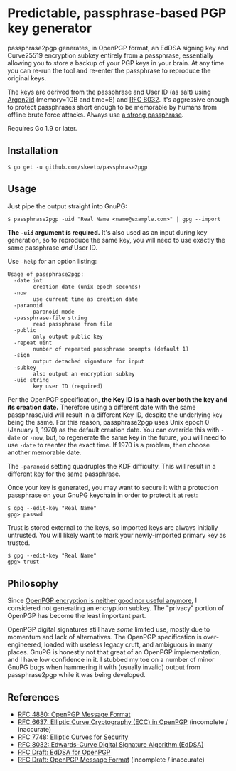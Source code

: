 # Predictable, passphrase-based PGP key generator

passphrase2pgp generates, in OpenPGP format, an EdDSA signing key and
Curve25519 encryption subkey entirely from a passphrase, essentially
allowing you to store a backup of your PGP keys in your brain. At any
time you can re-run the tool and re-enter the passphrase to reproduce
the original keys.

The keys are derived from the passphrase and User ID (as salt) using
[Argon2id][argon2] (memory=1GB and time=8) and [RFC 8032][rfc8032]. It's
aggressive enough to protect passphrases short enough to be memorable by
humans from offline brute force attacks. Always use [a strong
passphrase][dw].

Requires Go 1.9 or later.

[argon2]: https://github.com/P-H-C/phc-winner-argon2
[rfc8032]: https://tools.ietf.org/html/rfc8032
[dw]: https://en.wikipedia.org/wiki/Diceware

## Installation

    $ go get -u github.com/skeeto/passphrase2pgp

## Usage

Just pipe the output straight into GnuPG:

    $ passphrase2pgp -uid "Real Name <name@example.com>" | gpg --import

**The `-uid` argument is required.** It's also used as an input during
key generation, so to reproduce the same key, you will need to use
exactly the same passphrase *and* User ID.

Use `-help` for an option listing:

    Usage of passphrase2pgp:
      -date int
        	creation date (unix epoch seconds)
      -now
        	use current time as creation date
      -paranoid
        	paranoid mode
      -passphrase-file string
        	read passphrase from file
      -public
        	only output public key
      -repeat uint
        	number of repeated passphrase prompts (default 1)
      -sign
        	output detached signature for input
      -subkey
        	also output an encryption subkey
      -uid string
        	key user ID (required)

Per the OpenPGP specification, **the Key ID is a hash over both the key
and its creation date.** Therefore using a different date with the same
passphrase/uid will result in a different Key ID, despite the underlying
key being the same. For this reason, passphrase2pgp uses Unix epoch 0
(January 1, 1970) as the default creation date. You can override this
with `-date` or `-now`, but, to regenerate the same key in the future,
you will need to use `-date` to reenter the exact time. If 1970 is a
problem, then choose another memorable date.

The `-paranoid` setting quadruples the KDF difficulty. This will result
in a different key for the same passphrase.

Once your key is generated, you may want to secure it with a protection
passphrase on your GnuPG keychain in order to protect it at rest:

    $ gpg --edit-key "Real Name"
    gpg> passwd

Trust is stored external to the keys, so imported keys are always
initially untrusted. You will likely want to mark your newly-imported
primary key as trusted.

    $ gpg --edit-key "Real Name"
    gpg> trust

## Philosophy

Since [OpenPGP encryption is neither good nor useful anymore][mg], I
considered not generating an encryption subkey. The "privacy" portion of
OpenPGP has become the least important part.

OpenPGP digital signatures still have *some* limited use, mostly due to
momentum and lack of alternatives. The OpenPGP specification is
over-engineered, loaded with useless legacy cruft, and ambiguous in many
places. GnuPG is honestly not that great of an OpenPGP implementation,
and I have low confidence in it. I stubbed my toe on a number of minor
GnuPG bugs when hammering it with (usually invalid) output from
passphrase2pgp while it was being developed.

[mg]: https://blog.cryptographyengineering.com/2014/08/13/whats-matter-with-pgp/

## References

* [RFC 4880: OpenPGP Message Format](https://tools.ietf.org/html/rfc4880)
* [RFC 6637: Elliptic Curve Cryptography (ECC) in OpenPGP](https://tools.ietf.org/html/rfc6637) (incomplete / inaccurate)
* [RFC 7748: Elliptic Curves for Security](https://tools.ietf.org/html/rfc7748)
* [RFC 8032: Edwards-Curve Digital Signature Algorithm (EdDSA)](https://tools.ietf.org/html/rfc8032)
* [RFC Draft: EdDSA for OpenPGP](https://tools.ietf.org/html/draft-koch-eddsa-for-openpgp-00)
* [RFC Draft: OpenPGP Message Format](https://tools.ietf.org/html/draft-ietf-openpgp-rfc4880bis-07) (incomplete / inaccurate)
